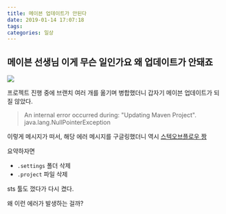 ```yaml
---
title: 메이븐 업데이트가 안된다
date: 2019-01-14 17:07:18
tags:
categories: 일상
---
```


## 메이븐 선생님 이게 무슨 일인가요 왜 업데이트가 안돼죠

![](https://i.stack.imgur.com/uGiOI.jpg)

프로젝트 진행 중에 브랜치 여러 개를 옮기며 병합했더니 갑자기 메이븐 업데이트가 되질 않았다.

> An internal error occurred during: "Updating Maven Project". java.lang.NullPointerException

이렇게 메시지가 떠서, 해당 에러 메시지를 구글링했더니 역시 [스텍오브플로우 짱](https://stackoverflow.com/questions/19522897/an-internal-error-occurred-during-updating-maven-project-java-lang-nullpoint)

요약하자면

- `.settings` 폴더 삭제
- `.project` 파일 삭제

sts  툴도 껐다가 다시 켰다.

왜 이런 에러가 발생하는 걸까?